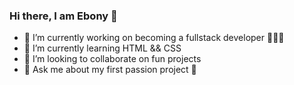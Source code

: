 ### Hi there, I am Ebony 👋


- 🔭 I’m currently working on becoming a fullstack developer  👩🏾‍💻 
- 🌱 I’m currently learning HTML && CSS 
- 👯 I’m looking to collaborate on fun projects 
- 💬 Ask me about my first passion project  🌈 




<!--
**EbonyB-tech/EbonyB-tech** is a ✨ _special_ ✨ repository because its `README.md` (this file) appears on your GitHub profile.

Here are some ideas to get you started:

- 🔭 I’m currently working on ...
- 🌱 I’m currently learning ...
- 👯 I’m looking to collaborate on ...
- 🤔 I’m looking for help with ...
- 💬 Ask me about ...
- 📫 How to reach me: ...
- 😄 Pronouns: she/her
- ⚡ Fun fact: ...
-->
